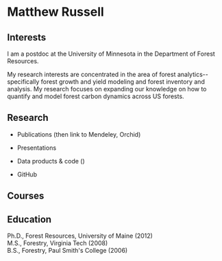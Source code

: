 Matthew Russell
========================================================

Interests
-------------------------
I am a postdoc at the University of Minnesota in the Department of Forest Resources. 

My research interests are concentrated in the area of forest analytics--specifically forest growth and yield modeling and forest inventory and analysis. My research focuses on expanding our knowledge on how to quantify and model forest carbon dynamics across US forests.

Research
------------------------- 
* Publications (then link to Mendeley, Orchid)

* Presentations

* Data products & code ()

* GitHub

Courses
------------------------- 

Education
-------------------------       
Ph.D., Forest Resources, University of Maine (2012)  
M.S., Forestry, Virginia Tech (2008)   
B.S., Forestry, Paul Smith's College (2006)
